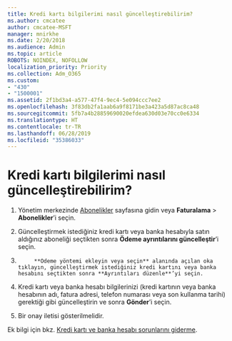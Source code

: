 ```yaml
---
title: Kredi kartı bilgilerimi nasıl güncelleştirebilirim?
ms.author: cmcatee
author: cmcatee-MSFT
manager: mnirkhe
ms.date: 2/20/2018
ms.audience: Admin
ms.topic: article
ROBOTS: NOINDEX, NOFOLLOW
localization_priority: Priority
ms.collection: Adm_O365
ms.custom:
- "430"
- "1500001"
ms.assetid: 2f1bd3a4-a577-47f4-9ec4-5e094ccc7ee2
ms.openlocfilehash: 3f83db2fa1aab6a9f8171be3a423a5d87ac8ca48
ms.sourcegitcommit: 5fb7a4b28859690020efdea630d03e70cc0e6334
ms.translationtype: HT
ms.contentlocale: tr-TR
ms.lasthandoff: 06/28/2019
ms.locfileid: "35386033"
---
```

# <a name="how-do-i-update-my-credit-card-information"></a>Kredi kartı bilgilerimi nasıl güncelleştirebilirim?

1. Yönetim merkezinde [Abonelikler](https://go.microsoft.com/fwlink/p/?linkid=842054) sayfasına gidin veya **Faturalama** \> **Abonelikler**’i seçin.

2. Güncelleştirmek istediğiniz kredi kartı veya banka hesabıyla satın aldığınız aboneliği seçtikten sonra **Ödeme ayrıntılarını güncelleştir**’i seçin.

3. 
            **Ödeme yöntemi ekleyin veya seçin** alanında açılan oka tıklayın, güncelleştirmek istediğiniz kredi kartını veya banka hesabını seçtikten sonra **Ayrıntıları düzenle**’yi seçin.

4. Kredi kartı veya banka hesabı bilgilerinizi (kredi kartının veya banka hesabının adı, fatura adresi, telefon numarası veya son kullanma tarihi) gerektiği gibi güncelleştirin ve sonra **Gönder**’i seçin.

5. Bir onay iletisi gösterilmelidir.

Ek bilgi için bkz. [Kredi kartı ve banka hesabı sorunlarını giderme](https://support.office.com/article/30ba9c83-50d8-4020-90ed-830a5b8c8724).
  